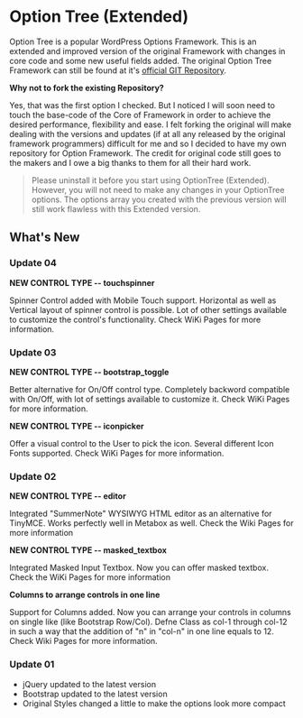 # Option Tree (Extended)
Option Tree is a popular WordPress Options Framework. This is an extended and improved version of the original Framework with changes in core code and some new useful fields added. The original Option Tree Framework can still be found at it's [official GIT Repository](https://github.com/valendesigns/option-tree).  

**Why not to fork the existing Repository?**

Yes, that was the first option I checked. But I noticed I will soon need to touch the base-code of the Core of Framework in order to achieve the desired performance, flexibility and ease. I felt forking the original will make dealing with the versions and updates (if at all any released by the original framework programmers) difficult for me and so I decided to have my own repository for Option Framework. The credit for original code still goes to the makers and I owe a big thanks to them for all their hard work.

> Please uninstall it before you start using OptionTree (Extended). However, you will not need to make any changes in your OptionTree options. The options array you created with the previous version will still work flawless with this Extended version. 

## What's New

### Update 04

**NEW CONTROL TYPE -- touchspinner** 

Spinner Control added with Mobile Touch support. Horizontal as well as Vertical layout of spinner control is possible. Lot of other settings available to customize the control's functionality. Check WiKi Pages for more information.

### Update 03

**NEW CONTROL TYPE -- bootstrap_toggle**

Better alternative for On/Off control type. Completely backword compatible with On/Off, with lot of settings available to customize it. Check WiKi Pages for more information.

**NEW CONTROL TYPE -- iconpicker** 

Offer a visual control to the User to pick the icon. Several different Icon Fonts supported. Check WiKi Pages for more information.

### Update 02

**NEW CONTROL TYPE -- editor** 

Integrated "SummerNote" WYSIWYG HTML editor as an alternative for TinyMCE. Works perfectly well in Metabox as well. Check the Wiki Pages for more information

**NEW CONTROL TYPE -- masked_textbox** 

Integrated Masked Input Textbox. Now you can offer masked textbox. Check the WiKi Pages for more information

**Columns to arrange controls in one line**

Support for Columns added. Now you can arrange your controls in columns on single like (like Bootstrap Row/Col). Defne Class as col-1 through col-12 in such a way that the addition of "n" in "col-n" in one line equals to 12. Check Wiki Pages for more information.

### Update 01

- jQuery updated to the latest version
- Bootstrap updated to the latest version
- Original Styles changed a little to make the options look more compact
